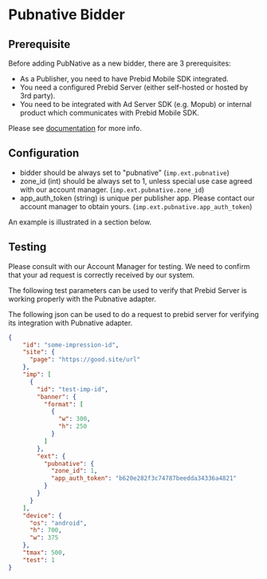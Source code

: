 # Pubnative Bidder

## Prerequisite
Before adding PubNative as a new bidder, there are 3 prerequisites:
- As a Publisher, you need to have Prebid Mobile SDK integrated.
- You need a configured Prebid Server (either self-hosted or hosted by 3rd party).
- You need to be integrated with Ad Server SDK (e.g. Mopub) or internal product which communicates with Prebid Mobile SDK.

Please see [documentation](https://developers.pubnative.net/docs/prebid-adding-pubnative-as-a-bidder) for more info.

## Configuration 

- bidder should be always set to "pubnative" (`imp.ext.pubnative`)
- zone_id (int) should be always set to 1, unless special use case agreed with our account manager. (`imp.ext.pubnative.zone_id`)
- app_auth_token (string) is unique per publisher app. Please contact our account manager to obtain yours. (`imp.ext.pubnative.app_auth_token`)

An example is illustrated in a section below.

## Testing

Please consult with our Account Manager for testing. 
We need to confirm that your ad request is correctly received by our system.

The following test parameters can be used to verify that Prebid Server is working properly with the 
Pubnative adapter.

The following json can be used to do a request to prebid server for verifying its integration with Pubnative adapter.

```json
{
    "id": "some-impression-id",
    "site": {
      "page": "https://good.site/url"
    },
    "imp": [
      {
        "id": "test-imp-id",
        "banner": {
          "format": [
            {
              "w": 300,
              "h": 250
            }
          ]
        },
        "ext": {
          "pubnative": {
            "zone_id": 1,
            "app_auth_token": "b620e282f3c74787beedda34336a4821"
          }
        }
      }
    ],
    "device": {
      "os": "android",
      "h": 700,
      "w": 375
    },
    "tmax": 500,
    "test": 1
}
```
